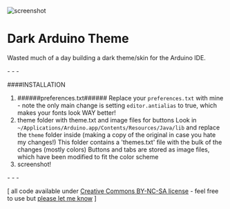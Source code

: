 ![screenshot](https://raw.github.com/jeffThompson/DarkArduinoTheme/master/screenshot.png)

Dark Arduino Theme
================

Wasted much of a day building a dark theme/skin for the Arduino IDE.

\- \- \-

####INSTALLATION
1. ######preferences.txt######
Replace your `preferences.txt` with mine - note the only main change is setting `editor.antialias` to true, which makes your fonts look WAY better!
2. theme folder with theme.txt and image files for buttons
Look in `~/Applications/Arduino.app/Contents/Resources/Java/lib` and replace the `theme` folder inside (making a copy of the original in case you hate my changes!)
This folder contains a 'themes.txt' file with the bulk of the changes (mostly colors)
Buttons and tabs are stored as image files, which have been modified to fit the color scheme
3. screenshot!

\- \- \-

\[ all code available under [Creative Commons BY-NC-SA license](http://creativecommons.org/licenses/by-nc-sa/3.0/) - feel free to use but [please let me know](http://www.jeffreythompson.org) \]
